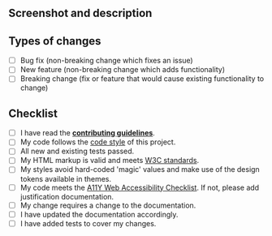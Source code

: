 <!--- Provide a general summary of your changes in the title above -->

## Screenshot and description 

<!---
  Describe your changes in detail.
  Why is this change required? What problem does it solve?
  If it fixes an open issue, please link to the issue here.
-->

## Types of changes

<!---
  What types of changes does your code introduce? Put an `x` in all the boxes that apply:
-->

- [ ] Bug fix (non-breaking change which fixes an issue)
- [ ] New feature (non-breaking change which adds functionality)
- [ ] Breaking change (fix or feature that would cause existing functionality to change)

## Checklist

<!---
  Go over all the following points, and put an `x` in all the boxes that apply.
  If you're unsure about any of these, don't hesitate to ask.
  We're here to help!
-->

- [ ] I have read the [**contributing guidelines**][contributing].
- [ ] My code follows the [code style][code-style] of this project.
- [ ] All new and existing tests passed.
- [ ] My HTML markup is valid and meets [W3C standards](https://validator.w3.org/).
- [ ] My styles avoid hard-coded 'magic' values and make use of the design tokens available in themes.
- [ ] My code meets the [A11Y Web Accessibility Checklist](https://a11yproject.com/checklist). If not, please add justification documentation.
- [ ] My change requires a change to the documentation.
- [ ] I have updated the documentation accordingly.
- [ ] I have added tests to cover my changes.

[contributing]: https://github.com/coingaming/moon-design/blob/master/CONTRIBUTING.md
[code-style]: https://github.com/coingaming/moon-design/blob/master/CONTRIBUTING.md#code-style
